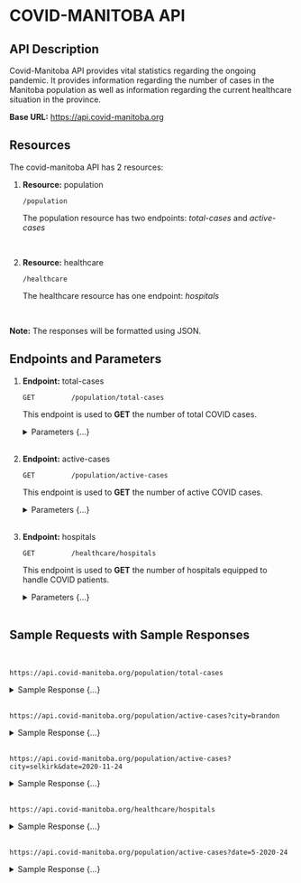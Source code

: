 # COVID-MANITOBA API

## API Description

Covid-Manitoba API provides vital statistics regarding the ongoing pandemic. It provides information regarding the number of cases in the Manitoba population as well as information regarding the current healthcare situation in the province.

**Base URL:** https://api.covid-manitoba.org

## Resources

The covid-manitoba API has 2 resources:

1. **Resource:** population
    ```
    /population
   ```
    
    The population resource has two endpoints: *total-cases* and *active-cases*
    
    <br>
    

2. **Resource:** healthcare
    ```
    /healthcare
   ```

    The healthcare resource has one endpoint: *hospitals*
    
     <br>
     
 **Note:** The responses will be formatted using JSON.


## Endpoints and Parameters

1. **Endpoint:** total-cases
     ```
    GET         /population/total-cases
   ```

    This endpoint is used to **GET** the number of total COVID cases.
    
    <details>
        <summary>Parameters {...} </summary>


    | Parameter Name | Required / Optional | Default value | Description | Example |
    | ------ | ---------- | --- | --- | --- |
    | Date  | Optional | If no date is provided, total cases will be shown right from the beginning till today | Filter total cases by a specific date (in YYYY-MM-DD format) | 2020-11-12 |
    | City | Optional | If a city is not specified, total cases for the entire province will be shown | Filter total cases by a specific city in Manitoba | winnipeg |

    ---

    </details>
    
    <br>

2. **Endpoint:** active-cases

     ```
    GET         /population/active-cases
   ```
    
    This endpoint is used to **GET** the number of active COVID cases.

    <details>
        <summary>Parameters {...} </summary>


    | Parameter Name | Required / Optional | Default value | Description | Example |
    | ------ | ---------- | --- | --- | --- |
    | Date  | Optional | If no date is provided, active cases will be shown right from the beginning till today | Filter active cases by a specific date (in YYYY-MM-DD format) | 2020-11-12 |
    | City | Optional | If a city is not specified, active cases for the entire province will be shown | Filter active cases by a specific city in Manitoba | winnipeg

    ---

    </details>
    
    <br>


3. **Endpoint:** hospitals

     ```
    GET         /healthcare/hospitals
   ```


    This endpoint is used to **GET** the number of hospitals equipped to handle COVID patients.

    <details>
    <summary> Parameters {...} </summary>
    

    This endpoint supports no parameters.


    </details>
    
     <br>


## Sample Requests with Sample Responses

 <br>


```
https://api.covid-manitoba.org/population/total-cases
```

<details>
    <summary> Sample Response {...} </summary>
    
```
{                       
    "results":                          
    {                                        
        "cases:                         12482,                                
        "time_period_start_date":       "2020-01-01",
        "time_period_end_date":         "2020-11-24",
        "region":                       "Manitoba"
    },                           
        "status":                       "OK"                                      
} 
```

---
</details>


 <br>

```
https://api.covid-manitoba.org/population/active-cases?city=brandon
```


<details>
    <summary> Sample Response {...} </summary>
    
```
{                       
    "results":                          
    {                                        
        "cases:                         2482,                                
        "time_period_start_date":       "2020-01-01",
        "time_period_end_date":         "2020-11-24",
        "region":                       "Brandon"
    },                           
        "status":                       "OK"                                      
} 
```
---
</details>

 <br>

```
https://api.covid-manitoba.org/population/active-cases?city=selkirk&date=2020-11-24
```

<details>
    <summary> Sample Response {...} </summary>
    
```
{                       
    "results":                          
    {                                        
        "cases:                         482,                                
        "time_period_start_date":       "2020-11-24",
        "time_period_end_date":         "2020-11-24",
        "region":                       "Selkirk"
    },                           
        "status":                       "OK"                                      
} 
```
---
</details>

 <br>

```
https://api.covid-manitoba.org/healthcare/hospitals
```

<details>
    <summary> Sample Response {...} </summary>
    
```
{                       
    "results":                          
    {                                        
        "number_of_hospitals:           21,                                
        "number_of_available_beds":     298,
        "region":                       "Manitoba"
    },                           
        "status":                       "OK"                                      
} 
```
---
</details>

 <br>

```
https://api.covid-manitoba.org/population/active-cases?date=5-2020-24
```
<details>
    <summary> Sample Response {...} </summary>
    
```
{                       
    "results":                          
    {   
    
    },                           
        "status":                       "INVALID_REQUEST"                                      
} 
```

 **Note:** This is because the date parameter was not specified in its required format of YYYY-MM-DD
 
</details>



